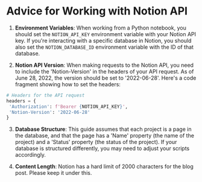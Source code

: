 # Advice for Working with Notion API

1. **Environment Variables**: When working from a Python notebook, you should set the `NOTION_API_KEY` environment variable with your Notion API key. If you're interacting with a specific database in Notion, you should also set the `NOTION_DATABASE_ID` environment variable with the ID of that database.

2. **Notion API Version**: When making requests to the Notion API, you need to include the 'Notion-Version' in the headers of your API request. As of June 28, 2022, the version should be set to '2022-06-28'. Here's a code fragment showing how to set the headers:

```python
# Headers for the API request
headers = {
 'Authorization': f'Bearer {NOTION_API_KEY}',
 'Notion-Version': '2022-06-28'
}
```

3. **Database Structure**: This guide assumes that each project is a page in the database, and that the page has a 'Name' property (the name of the project) and a 'Status' property (the status of the project). If your database is structured differently, you may need to adjust your scripts accordingly.

4. **Content Length**: Notion has a hard limit of 2000 characters for the blog post.  Please keep it under this.
